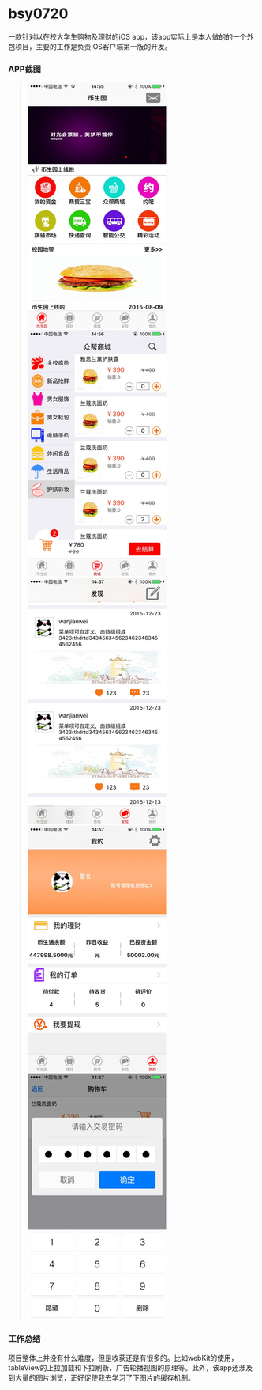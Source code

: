 # bsy0720   
一款针对以在校大学生购物及理财的iOS app，该app实际上是本人做的的一个外包项目，主要的工作是负责iOS客户端第一版的开发。   

### APP截图  

> ![首页](./bsy0720图片/IMG_0848.jpg)
> ![商城](./bsy0720图片/IMG_0850.jpg)   
> ![发现页面](./bsy0720图片/IMG_0852.jpg)
> ![我的页面](./bsy0720图片/IMG_0853.jpg)   
> ![支付页面](./bsy0720图片/IMG_0851.jpg)   

### 工作总结   
项目整体上并没有什么难度，但是收获还是有很多的。比如webKit的使用，tableView的上拉加载和下拉刷新，广告轮播视图的原理等。此外，该app还涉及到大量的图片浏览，正好促使我去学习了下图片的缓存机制。